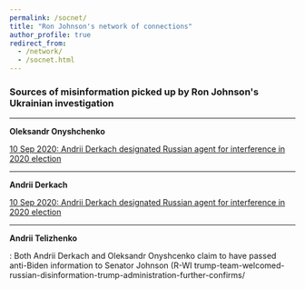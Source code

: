 ```yaml
---
permalink: /socnet/
title: "Ron Johnson's network of connections"
author_profile: true
redirect_from:
  - /network/
  - /socnet.html
---
```


### Sources of misinformation picked up by Ron Johnson's Ukrainian investigation
---
**Oleksandr Onyshchenko**

  [10 Sep 2020: Andrii Derkach designated Russian agent for interference in 2020 election](https://home.treasury.gov/news/press-releases/sm1118)
 


---
**Andrii Derkach**

  [10 Sep 2020: Andrii Derkach designated Russian agent for interference in 2020 election](https://home.treasury.gov/news/press-releases/sm1118)
 
---

**Andrii Telizhenko**


: Both Andrii Derkach and Oleksandr Onyshcenko claim to have passed anti-Biden information to Senator Johnson (R-WI
trump-team-welcomed-russian-disinformation-trump-administration-further-confirms/

   [10 Sep 2020 ]:(https://www.washingtonpost.com/politics/2020/09/10/)
